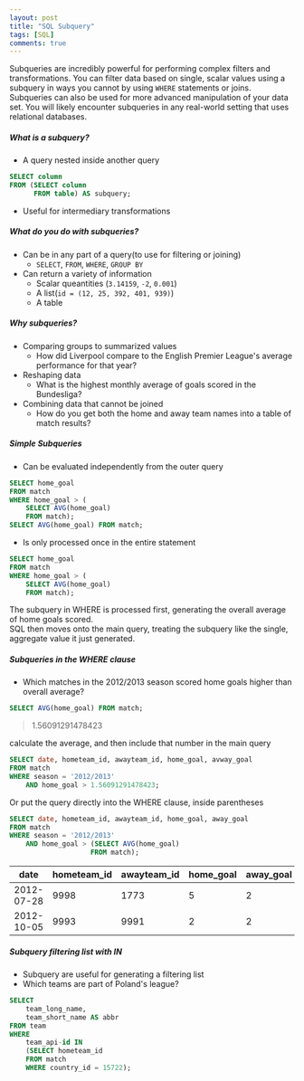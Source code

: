 ```yaml
---
layout: post
title: "SQL Subquery"
tags: [SQL]
comments: true
---
```


Subqueries are incredibly powerful for performing complex filters and transformations. You can filter data based on single, scalar values using a subquery in ways you cannot by using `WHERE` statements or joins. Subqueries can also be used for more advanced manipulation of your data set. You will likely encounter subqueries in any real-world setting that uses relational databases.

##### What is a subquery?
- A query nested inside another query

```sql
SELECT column
FROM (SELECT column
      FROM table) AS subquery;
```
- Useful for intermediary transformations

##### What do you do with subqueries?
- Can be in any part of a query(to use for filtering or joining)
  - `SELECT`, `FROM`, `WHERE`, `GROUP BY`
- Can return a variety of information
  - Scalar queantities (`3.14159`, `-2`, `0.001`)
  - A list(`id = (12, 25, 392, 401, 939)`)
  - A table

##### Why subqueries?
- Comparing groups to summarized values
  - How did Liverpool compare to the English Premier League's average performance for that year?
- Reshaping data
  - What is the highest monthly average of goals scored in the Bundesliga?
- Combining data that cannot be joined
  - How do you get both the home and away team names into a table of match results?


##### Simple Subqueries
- Can be evaluated independently from the outer query

```sql
SELECT home_goal
FROM match
WHERE home_goal > (
    SELECT AVG(home_goal)
    FROM match);
SELECT AVG(home_goal) FROM match;
```

- Is only processed once in the entire statement

```sql
SELECT home_goal
FROM match
WHERE home_goal > (
    SELECT AVG(home_goal)
    FROM match);
```

The subquery in WHERE is processed first, generating the overall average of home goals scored.  
SQL then moves onto the main query, treating the subquery like the single, aggregate value it just generated.

##### Subqueries in the WHERE clause
- Which matches in the 2012/2013 season scored home goals higher than overall average?

```sql
SELECT AVG(home_goal) FROM match;
```
> 1.56091291478423 

calculate the average, and then include that number in the main query

```sql
SELECT date, hometeam_id, awayteam_id, home_goal, avway_goal
FROM match
WHERE season = '2012/2013'
    AND home_goal > 1.56091291478423;
```

Or put the query directly into the WHERE clause, inside parentheses

```sql
SELECT date, hometeam_id, awayteam_id, home_goal, away_goal
FROM match
WHERE season = '2012/2013'
    AND home_goal > (SELECT AVG(home_goal)
                    FROM match);
```

| date       | hometeam_id | awayteam_id | home_goal | away_goal |
|------------|-------------|-------------|-----------|-----------|
| 2012-07-28 | 9998        | 1773        | 5         | 2         |
| 2012-10-05 | 9993        | 9991        | 2         | 2         |


##### Subquery filtering list with IN
- Subquery are useful for generating a filtering list
- Which teams are part of Poland's league?

```sql
SELECT
    team_long_name,
    team_short_name AS abbr
FROM team
WHERE
    team_api-id IN
    (SELECT hometeam_id
    FROM match
    WHERE country_id = 15722);
```

